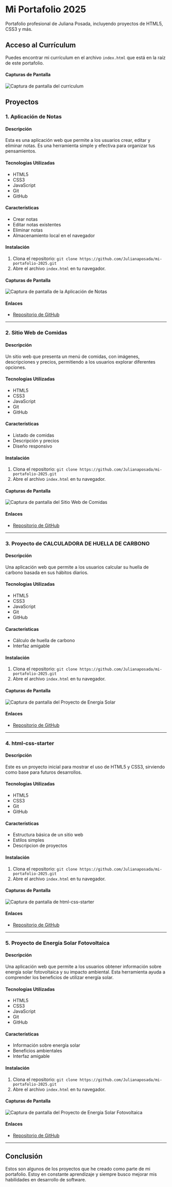# Mi Portafolio 2025

Portafolio profesional de Juliana Posada, incluyendo proyectos de HTML5, CSS3 y más.

## Acceso al Currículum
Puedes encontrar mi currículum en el archivo `index.html` que está en la raíz de este portafolio.

#### Capturas de Pantalla
![Captura de pantalla del curriculum](imagenes/Captura_Curriculum.png)

## Proyectos

### 1. Aplicación de Notas

#### Descripción
Esta es una aplicación web que permite a los usuarios crear, editar y eliminar notas. Es una herramienta simple y efectiva para organizar tus pensamientos.

#### Tecnologías Utilizadas
- HTML5
- CSS3
- JavaScript
- Git
- GitHub

#### Características
- Crear notas
- Editar notas existentes
- Eliminar notas
- Almacenamiento local en el navegador

#### Instalación
1. Clona el repositorio: `git clone https://github.com/Julianaposada/mi-portafolio-2025.git`
2. Abre el archivo `index.html` en tu navegador.

#### Capturas de Pantalla
![Captura de pantalla de la Aplicación de Notas](imagenes/captura_de_notas.png)

#### Enlaces
- [Repositorio de GitHub](https://github.com/Julianaposada/mi-portafolio-2025)

---

### 2. Sitio Web de Comidas

#### Descripción
Un sitio web que presenta un menú de comidas, con imágenes, descripciones y precios, permitiendo a los usuarios explorar diferentes opciones.

#### Tecnologías Utilizadas
- HTML5
- CSS3
- JavaScript
- Git
- GitHub

#### Características
- Listado de comidas
- Descripción y precios
- Diseño responsivo

#### Instalación
1. Clona el repositorio: `git clone https://github.com/Julianaposada/mi-portafolio-2025.git`
2. Abre el archivo `index.html` en tu navegador.

#### Capturas de Pantalla
![Captura de pantalla del Sitio Web de Comidas](imagenes/captura_sitioweb_comidas.png)

#### Enlaces
- [Repositorio de GitHub](https://github.com/Julianaposada/mi-portafolio-2025)

---

### 3. Proyecto de CALCULADORA DE HUELLA DE CARBONO

#### Descripción
Una aplicación web que permite a los usuarios calcular su huella de carbono basada en sus hábitos diarios.

#### Tecnologías Utilizadas
- HTML5
- CSS3
- JavaScript
- Git
- GitHub

#### Características
- Cálculo de huella de carbono
- Interfaz amigable

#### Instalación
1. Clona el repositorio: `git clone https://github.com/Julianaposada/mi-portafolio-2025.git`
2. Abre el archivo `index.html` en tu navegador.

#### Capturas de Pantalla
![Captura de pantalla del Proyecto de Energía Solar](imagenes/Captura-de_calculadora.png)

#### Enlaces
- [Repositorio de GitHub](https://github.com/Julianaposada/mi-portafolio-2025)

---

### 4. html-css-starter

#### Descripción
Este es un proyecto inicial para mostrar el uso de HTML5 y CSS3, sirviendo como base para futuros desarrollos.

#### Tecnologías Utilizadas
- HTML5
- CSS3
- Git
- GitHub

#### Características
- Estructura básica de un sitio web
- Estilos simples
- Descripcion de proyectos

#### Instalación
1. Clona el repositorio: `git clone https://github.com/Julianaposada/mi-portafolio-2025.git`
2. Abre el archivo `index.html` en tu navegador.

#### Capturas de Pantalla
![Captura de pantalla de html-css-starter](imagenes/captura_de_starter.png)

#### Enlaces
- [Repositorio de GitHub](https://github.com/Julianaposada/mi-portafolio-2025)

---

### 5. Proyecto de Energía Solar Fotovoltaica

#### Descripción
Una aplicación web que permite a los usuarios obtener información sobre energía solar fotovoltaica y su impacto ambiental. Esta herramienta ayuda a comprender los beneficios de utilizar energía solar.

#### Tecnologías Utilizadas
- HTML5
- CSS3
- JavaScript
- Git
- GitHub

#### Características
- Información sobre energía solar
- Beneficios ambientales
- Interfaz amigable

#### Instalación
1. Clona el repositorio: `git clone https://github.com/Julianaposada/mi-portafolio-2025.git`
2. Abre el archivo `index.html` en tu navegador.

#### Capturas de Pantalla
![Captura de pantalla del Proyecto de Energía Solar Fotovoltaica](imagenes/captura_de_energia.png)

#### Enlaces
- [Repositorio de GitHub](https://github.com/Julianaposada/mi-portafolio-2025)

---

## Conclusión
Estos son algunos de los proyectos que he creado como parte de mi portafolio. Estoy en constante aprendizaje y siempre busco mejorar mis habilidades en desarrollo de software.
